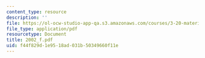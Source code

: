 ```yaml
---
content_type: resource
description: ''
file: https://ol-ocw-studio-app-qa.s3.amazonaws.com/courses/3-20-materials-at-equilibrium-sma-5111-fall-2003/f44f829d1e9518ad031b50349660f11e_2002_f.pdf
file_type: application/pdf
resourcetype: Document
title: 2002_f.pdf
uid: f44f829d-1e95-18ad-031b-50349660f11e
---
```


